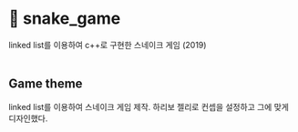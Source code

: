 # 🐍 snake_game
linked list를 이용하여 c++로 구현한 스네이크 게임 (2019)
<br><br>

## Game theme
linked list를 이용하여 스네이크 게임 제작. 하리보 젤리로 컨셉을 설정하고 그에 맞게 디자인했다.
